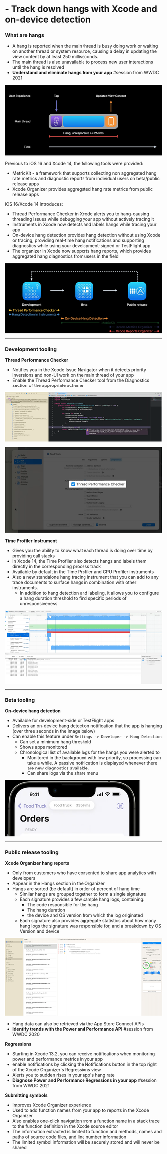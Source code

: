 # **- Track down hangs with Xcode and on-device detection**

### **What are hangs**

* A hang is reported when the main thread is busy doing work or waiting on another thread or system resource, causing a delay in updating the view content by at least 250 milliseconds.
* The main thread is also unavailable to process new user interactions until the hang is resolved
* **Understand and eliminate hangs from your app** #session from WWDC 2021

![](images/hangs/hang.png)

Previous to iOS 16 and Xcode 14, the following tools were provided:

* MetricKit - a framework that supports collecting non aggregated hang rate metrics and diagnostic reports from individual users on beta/public release apps
* Xcode Organizer provides aggregated hang rate metrics from public release apps

iOS 16/Xcode 14 introduces:

* Thread Performance Checker in Xcode alerts you to hang-causing threading issues while debugging your app without actively tracing it
* Instruments in Xcode now detects and labels hangs while tracing your app
* On-device hang detection provides hang detection without using Xcode or tracing, providing real-time hang notifications and supporting diagnostics while using your development-signed or TestFlight app
* The organizer in Xcode now supports hang reports, which provides aggregated hang diagnostics from users in the field

![](images/hangs/tools.png)

---

### **Development tooling**

**Thread Performance Checker**

* Notifies you in the Xcode Issue Navigator when it detects priority inversions and non-UI work on the main thread of your app
* Enable the Thread Performance Checker tool from the Diagnostics section of the appropriate scheme

![](images/hangs/priority_inversion.png)

![](images/hangs/tpc_enable.png)

**Time Profiler Instrument**

* Gives you the ability to know what each thread is doing over time by providing call stacks
* in Xcode 14, the Time Profiler also detects hangs and labels them directly in the corresponding process track
* Available by default in the Time Profiler and CPU Profiler instruments 
* Also a new standalone hang tracing instrument that you can add to any trace documents to surface hangs in combination with other instruments.
	* In addition to hang detection and labeling, it allows you to configure a hang duration threshold to find specific periods of unresponsiveness

![](images/hangs/instrument_hang.png)

---

### **Beta tooling**

**On-device hang detection**

* Available for development-side or TestFlight apps
* Delivers an on-device hang detection notification that the app is hanging (over three seconds in the image below)
* Can enable this feature under `Settings -> Developer -> Hang Detection`
	* Can set a minimum hang threshold
	* Shows apps monitored
	* Chronological list of available logs for the hangs you were alerted to
		* Monitored in the background with low priority, so processing can take a while. A passive notification is displayed whenever there are new diagnostics available.
		* Can share logs via the share menu

![](images/hangs/on_device_hang.png)

---

### **Public release tooling**

**Xcode Organizer hang reports**

* Only from customers who have consented to share app analytics with developers
* Appear in the Hangs section in the Organizer
* Hangs are sorted (be default) in order of percent of hang time
	* Similar hangs are grouped together to form a single signature
	* Each signature provides a few sample hang logs, containing:
		* The code responsible for the hang
		* The hang duration
		* the device and OS version from which the log originated
	* Each signature also provides aggregate statistics about how many hang logs the signature was responsible for, and a breakdown by OS Version and device

![](images/hangs/organizer.png)

* Hang data can also be retrieved via the App Store Connect APIs
* **Identify trends with the Power and Performance API** #session from WWDC 2020

**Regressions**

* Starting in Xcode 13.2, you can receive notifications when monitoring power and performance metrics in your app
* enable notifications by clicking the Notifications button in the top right of the Xcode Organizer's Regressions view
* Alerts you to sudden rises in your app's hang rate
* **Diagnose Power and Performance Regressions in your app** #session from WWDC 2021

**Submitting symbols**

* Improves Xcode Organizer experience
* Used to add function names from your app to reports in the Xcode Organizer
* Also enables one-click navigation from a function name in a stack trace to the function definition in the Xcode source editor
* The information extracted is limited to function and methods, names and paths of source code files, and line number information
* The limited symbol information will be securely stored and will never be shared





